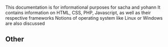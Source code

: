 

This documentation is for informational purposes for sacha and yohann
It contains information on HTML, CSS, PHP, Javascript, as well as their respective frameworks
Notions of operating system like Linux or Windows are also discussed

## Other

